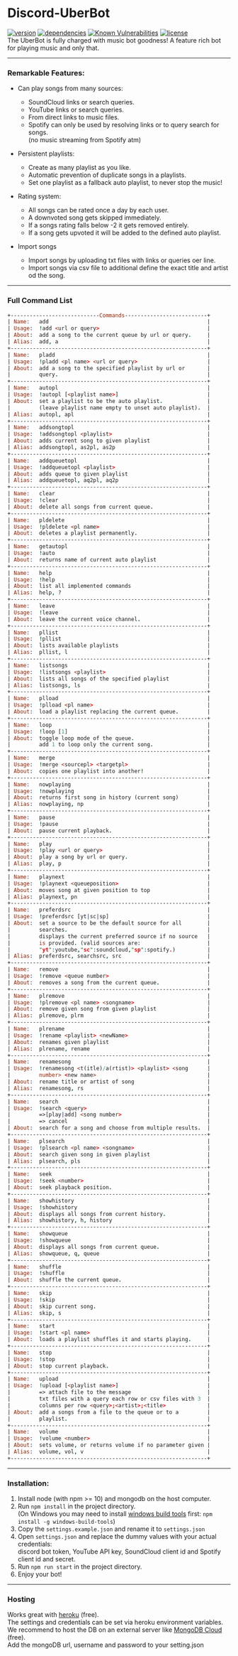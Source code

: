 # **Discord-UberBot** #

[![version](https://img.shields.io/github/package-json/v/Crow08/discord-uberbot.svg)](/package.json)
[![dependencies](https://david-dm.org/Crow08/discord-uberbot.svg)](/package.json)
[![Known Vulnerabilities](https://snyk.io/test/github/Crow08/discord-uberbot/badge.svg)](https://snyk.io/test/github/Crow08/discord-uberbot)
[![license](https://img.shields.io/github/license/Crow08/discord-uberbot.svg)](/LICENSE.md)  
The UberBot is fully charged with music bot goodness! A feature rich bot for playing music and only that.

---

### Remarkable Features: ###

- Can play songs from many sources: 
  - SoundCloud links or search queries.
  - YouTube links or search queries.
  - From direct links to music files.
  - Spotify can only be used by resolving links or to query search for songs.  
  (no music streaming from Spotify atm)

- Persistent playlists:
  - Create as many playlist as you like.
  - Automatic prevention of duplicate songs in a playlists.
  - Set one playlist as a fallback auto playlist, to never stop the music!

- Rating system:
  - All songs can be rated once a day by each user.
  - A downvoted song gets skipped immediately.
  - If a songs rating falls below -2 it gets removed entirely.
  - If a song gets upvoted it will be added to the defined auto playlist.

- Import songs
  - Import songs by uploading txt files with links or queries oer line.
  - Import songs via csv file to additional define the exact title and artist od the song.

---

### Full Command List ###

```prolog
+----------------------------Commands--------------------------+
| Name:   add                                                  |
| Usage:  !add <url or query>                                  |
| About:  add a song to the current queue by url or query.     |
| Alias:  add, a                                               |
+--------------------------------------------------------------+
| Name:   pladd                                                |
| Usage:  !pladd <pl name> <url or query>                      |
| About:  add a song to the specified playlist by url or       |
|         query.                                               |
+--------------------------------------------------------------+
| Name:   autopl                                               |
| Usage:  !autopl [<playlist name>]                            |
| About:  set a playlist to be the auto playlist.              |
|         (leave playlist name empty to unset auto playlist).  |
| Alias:  autopl, apl                                          |
+--------------------------------------------------------------+
| Name:   addsongtopl                                          |
| Usage:  !addsongtopl <playlist>                              |
| About:  adds current song to given playlist                  |
| Alias:  addsongtopl, as2pl, as2p                             |
+--------------------------------------------------------------+
| Name:   addqueuetopl                                         |
| Usage:  !addqueuetopl <playlist>                             |
| About:  adds queue to given playlist                         |
| Alias:  addqueuetopl, aq2pl, aq2p                            |
+--------------------------------------------------------------+
| Name:   clear                                                |
| Usage:  !clear                                               |
| About:  delete all songs from current queue.                 |
+--------------------------------------------------------------+
| Name:   pldelete                                             |
| Usage:  !pldelete <pl name>                                  |
| About:  deletes a playlist permanently.                      |
+--------------------------------------------------------------+
| Name:   getautopl                                            |
| Usage:  !auto                                                |
| About:  returns name of current auto playlist                |
+--------------------------------------------------------------+
| Name:   help                                                 |
| Usage:  !help                                                |
| About:  list all implemented commands                        |
| Alias:  help, ?                                              |
+--------------------------------------------------------------+
| Name:   leave                                                |
| Usage:  !leave                                               |
| About:  leave the current voice channel.                     |
+--------------------------------------------------------------+
| Name:   pllist                                               |
| Usage:  !pllist                                              |
| About:  lists available playlists                            |
| Alias:  pllist, l                                            |
+--------------------------------------------------------------+
| Name:   listsongs                                            |
| Usage:  !listsongs <playlist>                                |
| About:  lists all songs of the specified playlist            |
| Alias:  listsongs, ls                                        |
+--------------------------------------------------------------+
| Name:   plload                                               |
| Usage:  !plload <pl name>                                    |
| About:  load a playlist replacing the current queue.         |
+--------------------------------------------------------------+
| Name:   loop                                                 |
| Usage:  !loop [1]                                            |
| About:  toggle loop mode of the queue.                       |
|         add 1 to loop only the current song.                 |
+--------------------------------------------------------------+
| Name:   merge                                                |
| Usage:  !merge <sourcepl> <targetpl>                         |
| About:  copies one playlist into another!                    |
+--------------------------------------------------------------+
| Name:   nowplaying                                           |
| Usage:  !nowplaying                                          |
| About:  returns first song in history (current song)         |
| Alias:  nowplaying, np                                       |
+--------------------------------------------------------------+
| Name:   pause                                                |
| Usage:  !pause                                               |
| About:  pause current playback.                              |
+--------------------------------------------------------------+
| Name:   play                                                 |
| Usage:  !play <url or query>                                 |
| About:  play a song by url or query.                         |
| Alias:  play, p                                              |
+--------------------------------------------------------------+
| Name:   playnext                                             |
| Usage:  !playnext <queueposition>                            |
| About:  moves song at given position to top                  |
| Alias:  playnext, pn                                         |
+--------------------------------------------------------------+
| Name:   preferdsrc                                           |
| Usage:  !preferdsrc [yt|sc|sp]                               |
| About:  set a source to be the default source for all        |
|         searches.                                            |
|         displays the current preferred source if no source   |
|         is provided. (valid sources are:                     |
|         "yt":youtube,"sc":soundcloud,"sp":spotify.)          |
| Alias:  preferdsrc, searchsrc, src                           |
+--------------------------------------------------------------+
| Name:   remove                                               |
| Usage:  !remove <queue number>                               |
| About:  removes a song from the current queue.               |
+--------------------------------------------------------------+
| Name:   plremove                                             |
| Usage:  !plremove <pl name> <songname>                       |
| About:  remove given song from given playlist                |
| Alias:  plremove, plrm                                       |
+--------------------------------------------------------------+
| Name:   plrename                                             |
| Usage:  !rename <playlist> <newName>                         |
| About:  renames given playlist                               |
| Alias:  plrename, rename                                     |
+--------------------------------------------------------------+
| Name:   renamesong                                           |
| Usage:  !renamesong <t(itle)/a(rtist)> <playlist> <song      |
|         number> <new name>                                   |
| About:  rename title or artist of song                       |
| Alias:  renamesong, rs                                       |
+--------------------------------------------------------------+
| Name:   search                                               |
| Usage:  !search <query>                                      |
|         =>[play|add] <song number>                           |
|         => cancel                                            |
| About:  search for a song and choose from multiple results.  |
+--------------------------------------------------------------+
| Name:   plsearch                                             |
| Usage:  !plsearch <pl name> <songname>                       |
| About:  search given song in given playlist                  |
| Alias:  plsearch, pls                                        |
+--------------------------------------------------------------+
| Name:   seek                                                 |
| Usage:  !seek <number>                                       |
| About:  seek playback position.                              |
+--------------------------------------------------------------+
| Name:   showhistory                                          |
| Usage:  !showhistory                                         |
| About:  displays all songs from current history.             |
| Alias:  showhistory, h, history                              |
+--------------------------------------------------------------+
| Name:   showqueue                                            |
| Usage:  !showqueue                                           |
| About:  displays all songs from current queue.               |
| Alias:  showqueue, q, queue                                  |
+--------------------------------------------------------------+
| Name:   shuffle                                              |
| Usage:  !shuffle                                             |
| About:  shuffle the current queue.                           |
+--------------------------------------------------------------+
| Name:   skip                                                 |
| Usage:  !skip                                                |
| About:  skip current song.                                   |
| Alias:  skip, s                                              |
+--------------------------------------------------------------+
| Name:   start                                                |
| Usage:  !start <pl name>                                     |
| About:  loads a playlist shuffles it and starts playing.     |
+--------------------------------------------------------------+
| Name:   stop                                                 |
| Usage:  !stop                                                |
| About:  stop current playback.                               |
+--------------------------------------------------------------+
| Name:   upload                                               |
| Usage:  !upload [<playlist name>]                            |
|         => attach file to the message                        |
|         txt files with a query each row or csv files with 3  |
|         columns per row <query>;<artist>;<title>             |
| About:  add a songs from a file to the queue or to a         |
|         playlist.                                            |
+--------------------------------------------------------------+
| Name:   volume                                               |
| Usage:  !volume <number>                                     |
| About:  sets volume, or returns volume if no parameter given |
| Alias:  volume, vol, v                                       |
+--------------------------------------------------------------+
```

---

### Installation: ###

1. Install node (with npm >= 10) and mongodb on the host computer.
2. Run `npm install` in the project directory.  
(On Windows you may need to install [windows build tools](https://www.npmjs.com/package/windows-build-tools) first: `npm install -g windows-build-tools`)
3. Copy the `settings.example.json` and rename it to `settings.json`
4. Open `settings.json` and replace the dummy values with your actual credentials:  
discord bot token, YouTube API key, SoundCloud client id and Spotify client id and secret.
5. Run `npm run start` in the project directory.
6. Enjoy your bot!

---

### Hosting ###

Works great with [heroku](https://www.heroku.com) (free).  
The settings and credentials can be set via heroku environment variables.  
We recommend to host the DB on an external server like [MongoDB Cloud](https://cloud.mongodb.com/) (free).  
Add the mongoDB url, username and password to your setting.json
